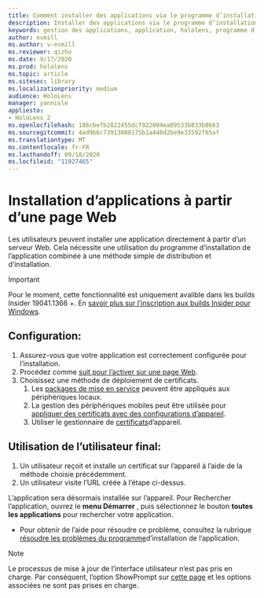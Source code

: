 ```yaml
---
title: Comment installer des applications via le programme d’installation Web
description: Installer des applications via le programme d’installation Web du programme d’installation d’applications
keywords: gestion des applications, application, hololens, programme d’installation de l’application, installation Web
author: evmill
ms.author: v-evmill
ms.reviewer: qizho
ms.date: 9/17/2020
ms.prod: hololens
ms.topic: article
ms.sitesec: library
ms.localizationpriority: medium
audience: HoloLens
manager: yannisle
appliesto:
- HoloLens 2
ms.openlocfilehash: 186cbefb2822455dcf922804ea09533b833b8663
ms.sourcegitcommit: 4ad9b6c73913808175b1a448d2be9e33592f65af
ms.translationtype: MT
ms.contentlocale: fr-FR
ms.lasthandoff: 09/18/2020
ms.locfileid: "11027465"
---
```

# Installation d’applications à partir d’une page Web

Les utilisateurs peuvent installer une application directement à partir d’un serveur Web. Cela nécessite une utilisation du programme d’installation de l’application combinée à une méthode simple de distribution et d’installation. 

> [!IMPORTANT]
> Pour le moment, cette fonctionnalité est uniquement avalible dans les builds Insider 19041.1366 +. En [savoir plus sur l’inscription aux builds Insider pour Windows](hololens-insider.md).

## Configuration:
1.  Assurez-vous que votre application est correctement configurée pour l’installation.
1.  Procédez comme [suit pour l’activer sur une page Web](https://docs.microsoft.com/windows/msix/app-installer/installing-windows10-apps-web#how-to-enable-this-on-a-webpage). 
1.  Choisissez une méthode de déploiement de certificats. 
    1.  Les [packages de mise en service](hololens-provisioning.md) peuvent être appliqués aux périphériques locaux.
    1.  La gestion des périphériques mobiles peut être utilisée pour [appliquer des certificats avec des configurations d’appareil](https://docs.microsoft.com/mem/intune/protect/certificates-configure).
    1.  Utiliser le gestionnaire de [certificats](hololens-insider.md#certificate-manager)d’appareil. 

## Utilisation de l’utilisateur final:
1.  Un utilisateur reçoit et installe un certificat sur l’appareil à l’aide de la méthode choisie précédemment. 
1.  Un utilisateur visite l’URL créée à l’étape ci-dessus.

L’application sera désormais installée sur l’appareil. Pour Rechercher l’application, ouvrez le **menu Démarrer** , puis sélectionnez le bouton **toutes les applications** pour rechercher votre application. 

-   Pour obtenir de l’aide pour résoudre ce problème, consultez la rubrique [résoudre les problèmes du programme](https://docs.microsoft.com/windows/msix/app-installer/troubleshoot-appinstaller-issues)d’installation de l’application. 

> [!NOTE]
> Le processus de mise à jour de l’interface utilisateur n’est pas pris en charge. Par conséquent, l’option ShowPrompt sur [cette page](https://docs.microsoft.com/windows/msix/app-installer/update-settings) et les options associées ne sont pas prises en charge.
